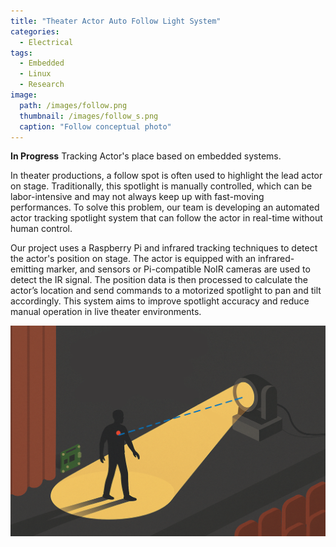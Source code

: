 ```yaml
---
title: "Theater Actor Auto Follow Light System"
categories:
  - Electrical
tags:
  - Embedded
  - Linux
  - Research
image: 
  path: /images/follow.png
  thumbnail: /images/follow_s.png
  caption: "Follow conceptual photo"
---
```


**In Progress** Tracking Actor's place based on embedded systems.

In theater productions, a follow spot is often used to highlight the lead actor on stage. Traditionally, this spotlight is manually controlled, which can be labor-intensive and may not always keep up with fast-moving performances. To solve this problem, our team is developing an automated actor tracking spotlight system that can follow the actor in real-time without human control.

Our project uses a Raspberry Pi and infrared tracking techniques to detect the actor's position on stage. The actor is equipped with an infrared-emitting marker, and sensors or Pi-compatible NoIR cameras are used to detect the IR signal. The position data is then processed to calculate the actor’s location and send commands to a motorized spotlight to pan and tilt accordingly. This system aims to improve spotlight accuracy and reduce manual operation in live theater environments.

![Auto Following Light](/images/follow.png)

